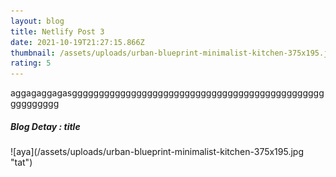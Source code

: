 ```yaml
---
layout: blog
title: Netlify Post 3
date: 2021-10-19T21:27:15.866Z
thumbnail: /assets/uploads/urban-blueprint-minimalist-kitchen-375x195.jpg
rating: 5
---
```

aggagaggagasgggggggggggggggggggggggggggggggggggggggggggggggggggggggg
<h5>Blog Detay : title </h5>
![aya](/assets/uploads/urban-blueprint-minimalist-kitchen-375x195.jpg "tat")
